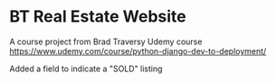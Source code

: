 # BT Real Estate Website
A course project from Brad Traversy Udemy course
https://www.udemy.com/course/python-django-dev-to-deployment/

Added a field to indicate a "SOLD" listing
